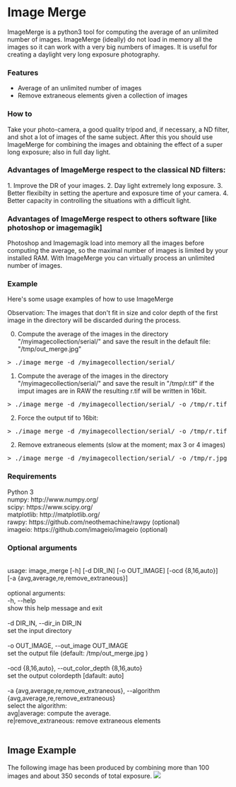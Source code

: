 # Image Merge

<p class='summary'>
ImageMerge is a python3 tool for computing the average of an unlimited number of images. 
ImageMerge (ideally) do not load in memory all the images so it can work with a very big numbers of images. It is useful for creating a daylight very long exposure photography.
</p>

<h3>Features</h3>
<ul>
    <li>Average of an unlimited number of images</li>
    <li>Remove extraneous elements given a collection of images</li>
</ul>

<h3>How to</h3>
Take your photo-camera, a good quality tripod and, if necessary, a ND filter, and shot a lot of images of the same subject.
After this you should use ImageMerge for combining the images and obtaining the effect of a super long exposure; also in full day light.

<h3>Advantages of ImageMerge respect to the classical ND filters:</h3>
1. Improve the DR of your images.
2. Day light extremely long exposure.
3. Better flexibilty in setting the aperture and exposure time of your camera.
4. Better capacity in controlling the situations with a difficult light. 

<h3>Advantages of ImageMerge respect to others software [like photoshop or imagemagik]</h3>
Photoshop and Imagemagik load into memory all the images before computing the average, so the maximal number of images is limited by your installed RAM.
With ImageMerge you can virtually process an unlimited number of images.  

<h3>Example</h3>
Here's some usage examples of how to use ImageMerge

Observation: The images that don't fit in size and color depth of the first image in the directory will be discarded during the process.  

0. Compute the average of the images in the directory "/myimagecollection/serial/" and save the result in the default file: "/tmp/out_merge.jpg"
<pre>
> ./image_merge -d /myimagecollection/serial/
</pre>

1. Compute the average of the images in the directory "/myimagecollection/serial/" and save the result in "/tmp/r.tif" 
if the imput images are in RAW the resulting r.tif will be written in 16bit.
<pre>
> ./image_merge -d /myimagecollection/serial/ -o /tmp/r.tif -ocd auto
</pre>

2. Force the output tif to 16bit:
<pre>
> ./image_merge -d /myimagecollection/serial/ -o /tmp/r.tif -ocd 16
</pre>

2. Remove extraneous elements (slow at the moment; max 3 or 4 images)
<pre>
> ./image_merge -d /myimagecollection/serial/ -o /tmp/r.jpg -a re
</pre>

<h3>Requirements</h3>
Python 3 <br>
numpy: http://www.numpy.org/<br>
scipy: https://www.scipy.org/<br>
matplotlib: http://matplotlib.org/<br>
rawpy: https://github.com/neothemachine/rawpy (optional)<br>
imageio: https://github.com/imageio/imageio (optional)<br>

<h3>Optional arguments </h3>
<br>
usage: image_merge [-h] [-d DIR_IN] [-o OUT_IMAGE] [-ocd {8,16,auto}]<br>
                   [-a {avg,average,re,remove_extraneous}]<br>
<br>
optional arguments:<br>
  -h, --help        <br> 
  show this help message and exit<br>
  <br>
  -d DIR_IN, --dir_in DIR_IN <br>
  set the input directory <br>
  <br>
  -o OUT_IMAGE, --out_image OUT_IMAGE <br>
  set the output file (default: /tmp/out_merge.jpg ) <br>
  <br>
  -ocd {8,16,auto}, --out_color_depth {8,16,auto}  <br>
  set the output colordepth [dafault: auto] <br>
  <br>
  -a {avg,average,re,remove_extraneous}, --algorithm {avg,average,re,remove_extraneous} <br>
  select the algorithm: <br>
  avg|average: compute the average. <br>
  re|remove_extraneous: remove extraneous elements <br>
<br>
<h2>Image Example</h2>
The following image has been produced by combining more than 100 images and about 350 seconds of total exposure.
<img src="http://i.imgur.com/Sr59TfL.jpg" >
